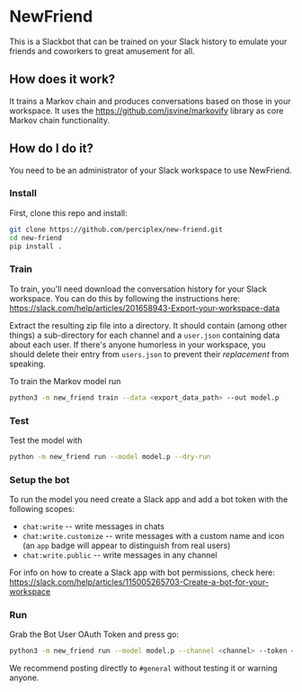 # NewFriend

This is a Slackbot that can be trained on your Slack history to emulate your friends and coworkers to great amusement for all. 

## How does it work?
It trains a Markov chain and produces conversations based on those in your workspace.
It uses the https://github.com/jsvine/markovify library as core Markov chain functionality.

## How do I do it?
You need to be an administrator of your Slack workspace to use NewFriend.

### Install
First, clone this repo and install:
```bash
git clone https://github.com/perciplex/new-friend.git
cd new-friend
pip install .
```

### Train
To train, you'll need download the conversation history for your Slack workspace. You can do this by following the instructions here:
https://slack.com/help/articles/201658943-Export-your-workspace-data

Extract the resulting zip file into a directory. It should contain (among other things) a sub-directory for each channel and a `user.json` containing data about each user. If there's anyone humorless in your workspace, you should delete their entry from `users.json` to prevent their _replacement_ from speaking.

To train the Markov model run
```bash
python3 -m new_friend train --data <export_data_path> --out model.p
```

### Test
Test the model with 
```bash
python -m new_friend run --model model.p --dry-run
```

### Setup the bot
To run the model you need create a Slack app and add a bot token with the following scopes:
* `chat:write` -- write messages in chats
* `chat:write.customize` -- write messages with a custom name and icon (an `app` badge will appear to distinguish from real users)
* `chat:write.public` -- write messages in any channel

For info on how to create a Slack app with bot permissions, check here:
https://slack.com/help/articles/115005265703-Create-a-bot-for-your-workspace


### Run
Grab the Bot User OAuth Token and press go:
```bash
python3 -m new_friend run --model model.p --channel <channel> --token <bot_user_oauth_token>
```

We recommend posting directly to `#general` without testing it or warning anyone.